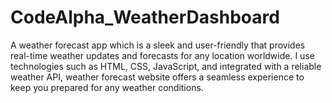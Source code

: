 # CodeAlpha_WeatherDashboard
A weather forecast app which is a sleek and user-friendly that provides real-time weather updates and forecasts for any location worldwide. I use technologies such as HTML, CSS, JavaScript, and integrated with a reliable weather API, weather forecast website offers a seamless experience to keep you prepared for any weather conditions.
